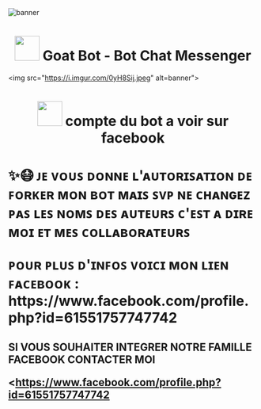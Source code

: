 <img src="https://i.imgur.com/0yH8Sij.jpeg" alt="banner">
<h1 align="center"><img src="https://i.imgur.com/0yH8Sij.jpeg" width="50px"> Goat Bot - Bot Chat Messenger</h1>

<img src="https://i.imgur.com/0yH8Sij.jpeg" alt=banner">
<h1 align="center"><img
src="https://i.imgur.com/0yH8Sij.jpeg" width="50px"> compte du bot
a voir sur facebook </h1> 

<p align="center">
<h1 𝑰𝑻𝑨𝑪𝑯𝑰🍀>
<p>✨😷 ᴊᴇ ᴠᴏᴜꜱ ᴅᴏɴɴᴇ ʟ'ᴀᴜᴛᴏʀɪꜱᴀᴛɪᴏɴ ᴅᴇ ꜰᴏʀᴋᴇʀ ᴍᴏɴ ʙᴏᴛ ᴍᴀɪꜱ ꜱᴠᴩ ɴᴇ ᴄʜᴀɴɢᴇᴢ ᴩᴀꜱ ʟᴇꜱ ɴᴏᴍꜱ ᴅᴇꜱ ᴀᴜᴛᴇᴜʀꜱ ᴄ'ᴇꜱᴛ ᴀ ᴅɪʀᴇ ᴍᴏɪ ᴇᴛ ᴍᴇꜱ ᴄᴏʟʟᴀʙᴏʀᴀᴛᴇᴜʀꜱ </p>

<P> ᴩᴏᴜʀ ᴩʟᴜꜱ ᴅ'ɪɴꜰᴏꜱ ᴠᴏɪᴄɪ ᴍᴏɴ ʟɪᴇɴ ꜰᴀᴄᴇʙᴏᴏᴋ : https://www.facebook.com/profile.php?id=61551757747742 </p>

<h2 ☄️FACEBOOK roi démon VOLDIGO anos>
<P> SI VOUS SOUHAITER INTEGRER NOTRE FAMILLE FACEBOOK CONTACTER MOI </P>
  
<https://www.facebook.com/profile.php?id=61551757747742

